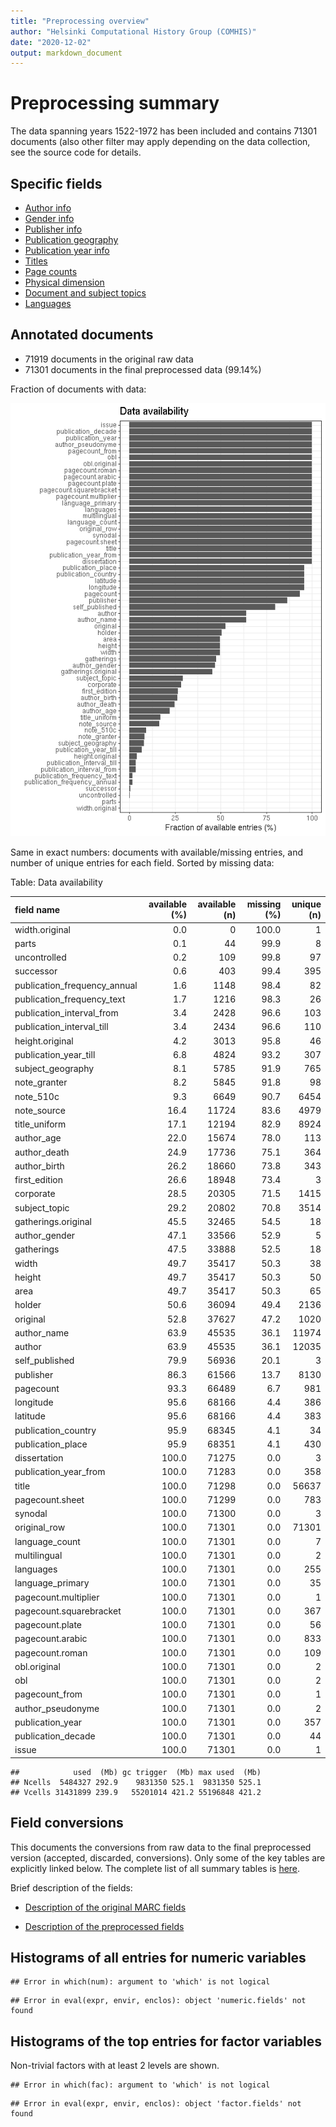 ```yaml
---
title: "Preprocessing overview"
author: "Helsinki Computational History Group (COMHIS)"
date: "2020-12-02"
output: markdown_document
---
```


# Preprocessing summary

The data spanning years 1522-1972 has been included and contains 71301 documents (also other filter may apply depending on the data collection, see the source code for details.



## Specific fields

  * [Author info](author.md)
  * [Gender info](gender.md)
  * [Publisher info](publisher.md)
  * [Publication geography](publicationplace.md)
  * [Publication year info](publicationyear.md)
  * [Titles](title.md)  
  * [Page counts](pagecount.md)
  * [Physical dimension](dimension.md)    
  * [Document and subject topics](topic.md)
  * [Languages](language.md)


## Annotated documents

  * 71919 documents in the original raw data
  * 71301 documents in the final preprocessed data (99.14%)

Fraction of documents with data:

![plot of chunk summaryannotations](figure/summaryannotations-1.png)

Same in exact numbers: documents with available/missing entries, and number of unique entries for each field. Sorted by missing data:


Table: Data availability

|field name                   | available (%)| available (n)| missing (%)| unique (n)|
|:----------------------------|-------------:|-------------:|-----------:|----------:|
|width.original               |           0.0|             0|       100.0|          1|
|parts                        |           0.1|            44|        99.9|          8|
|uncontrolled                 |           0.2|           109|        99.8|         97|
|successor                    |           0.6|           403|        99.4|        395|
|publication_frequency_annual |           1.6|          1148|        98.4|         82|
|publication_frequency_text   |           1.7|          1216|        98.3|         26|
|publication_interval_from    |           3.4|          2428|        96.6|        103|
|publication_interval_till    |           3.4|          2434|        96.6|        110|
|height.original              |           4.2|          3013|        95.8|         46|
|publication_year_till        |           6.8|          4824|        93.2|        307|
|subject_geography            |           8.1|          5785|        91.9|        765|
|note_granter                 |           8.2|          5845|        91.8|         98|
|note_510c                    |           9.3|          6649|        90.7|       6454|
|note_source                  |          16.4|         11724|        83.6|       4979|
|title_uniform                |          17.1|         12194|        82.9|       8924|
|author_age                   |          22.0|         15674|        78.0|        113|
|author_death                 |          24.9|         17736|        75.1|        364|
|author_birth                 |          26.2|         18660|        73.8|        343|
|first_edition                |          26.6|         18948|        73.4|          3|
|corporate                    |          28.5|         20305|        71.5|       1415|
|subject_topic                |          29.2|         20802|        70.8|       3514|
|gatherings.original          |          45.5|         32465|        54.5|         18|
|author_gender                |          47.1|         33566|        52.9|          5|
|gatherings                   |          47.5|         33888|        52.5|         18|
|width                        |          49.7|         35417|        50.3|         38|
|height                       |          49.7|         35417|        50.3|         50|
|area                         |          49.7|         35417|        50.3|         65|
|holder                       |          50.6|         36094|        49.4|       2136|
|original                     |          52.8|         37627|        47.2|       1020|
|author_name                  |          63.9|         45535|        36.1|      11974|
|author                       |          63.9|         45535|        36.1|      12035|
|self_published               |          79.9|         56936|        20.1|          3|
|publisher                    |          86.3|         61566|        13.7|       8130|
|pagecount                    |          93.3|         66489|         6.7|        981|
|longitude                    |          95.6|         68166|         4.4|        386|
|latitude                     |          95.6|         68166|         4.4|        383|
|publication_country          |          95.9|         68345|         4.1|         34|
|publication_place            |          95.9|         68351|         4.1|        430|
|dissertation                 |         100.0|         71275|         0.0|          3|
|publication_year_from        |         100.0|         71283|         0.0|        358|
|title                        |         100.0|         71298|         0.0|      56637|
|pagecount.sheet              |         100.0|         71299|         0.0|        783|
|synodal                      |         100.0|         71300|         0.0|          3|
|original_row                 |         100.0|         71301|         0.0|      71301|
|language_count               |         100.0|         71301|         0.0|          7|
|multilingual                 |         100.0|         71301|         0.0|          2|
|languages                    |         100.0|         71301|         0.0|        255|
|language_primary             |         100.0|         71301|         0.0|         35|
|pagecount.multiplier         |         100.0|         71301|         0.0|          1|
|pagecount.squarebracket      |         100.0|         71301|         0.0|        367|
|pagecount.plate              |         100.0|         71301|         0.0|         56|
|pagecount.arabic             |         100.0|         71301|         0.0|        833|
|pagecount.roman              |         100.0|         71301|         0.0|        109|
|obl.original                 |         100.0|         71301|         0.0|          2|
|obl                          |         100.0|         71301|         0.0|          2|
|pagecount_from               |         100.0|         71301|         0.0|          1|
|author_pseudonyme            |         100.0|         71301|         0.0|          2|
|publication_year             |         100.0|         71301|         0.0|        357|
|publication_decade           |         100.0|         71301|         0.0|         44|
|issue                        |         100.0|         71301|         0.0|          1|

```
##            used  (Mb) gc trigger  (Mb) max used  (Mb)
## Ncells  5484327 292.9    9831350 525.1  9831350 525.1
## Vcells 31431899 239.9   55201014 421.2 55196848 421.2
```


## Field conversions

This documents the conversions from raw data to the final preprocessed version (accepted, discarded, conversions). Only some of the key tables are explicitly linked below. The complete list of all summary tables is [here](output.tables/).

Brief description of the fields:

 * [Description of the original MARC fields](https://github.com/COMHIS/bibliographica/blob/master/inst/extdata/fieldnames.csv)

 * [Description of the preprocessed fields](https://github.com/COMHIS/bibliographica/blob/master/inst/extdata/fieldname_table.csv)


## Histograms of all entries for numeric variables


```
## Error in which(num): argument to 'which' is not logical
```

```
## Error in eval(expr, envir, enclos): object 'numeric.fields' not found
```


## Histograms of the top entries for factor variables

Non-trivial factors with at least 2 levels are shown.


```
## Error in which(fac): argument to 'which' is not logical
```

```
## Error in eval(expr, envir, enclos): object 'factor.fields' not found
```


